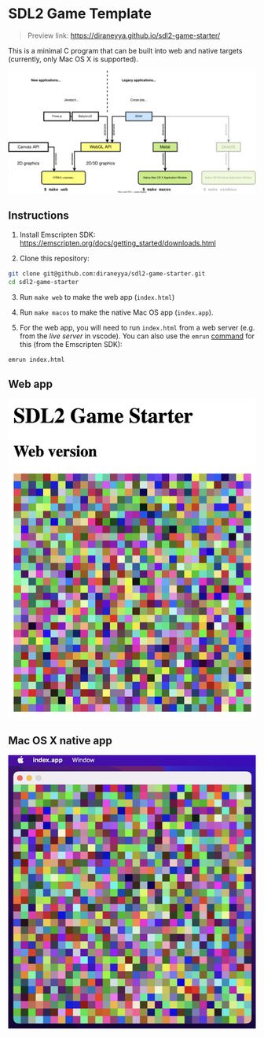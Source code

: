 # SDL2 Game Template

> Preview link: https://diraneyya.github.io/sdl2-game-starter/

This is a minimal C program that can be built into web and native targets (currently, only Mac OS X is supported).

![](./docs/sdl2_diagram.svg)

## Instructions

1. Install Emscripten SDK:<br/>
https://emscripten.org/docs/getting_started/downloads.html

2. Clone this repository:<br/>
```bash
git clone git@github.com:diraneyya/sdl2-game-starter.git
cd sdl2-game-starter
```

3. Run `make web` to make the web app (`index.html`)

4. Run `make macos` to make the native Mac OS app (`index.app`). 

5. For the web app, you will need to run `index.html` from a web server (e.g. from the _live server_ in vscode). You can also use the `emrun` [command](https://emscripten.org/docs/compiling/Running-html-files-with-emrun.html) for this (from the Emscripten SDK):
```bash
emrun index.html
```

## Web app

![](./docs/screenshot_web.png)

## Mac OS X native app

![](./docs/screenshot_macos.png)
